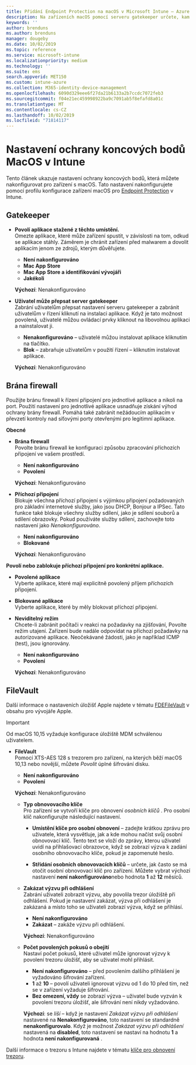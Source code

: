 ```yaml
---
title: Přidání Endpoint Protection na macOS v Microsoft Intune – Azure | Microsoft Docs
description: Na zařízeních macOS pomocí serveru gatekeeper určete, kam se můžou aplikace nainstalovat, včetně Mac App Storu. Taky povolte nebo nakonfigurujte bránu firewall, která povoluje konkrétní aplikace, blokuje aplikace určené pro konkrétní aplikace, používá režim utajení a dokonce blokuje určité typy příchozích připojení pomocí Microsoft Intune.
keywords: ''
author: brenduns
ms.author: brenduns
manager: dougeby
ms.date: 10/02/2019
ms.topic: reference
ms.service: microsoft-intune
ms.localizationpriority: medium
ms.technology: ''
ms.suite: ems
search.appverid: MET150
ms.custom: intune-azure
ms.collection: M365-identity-device-management
ms.openlocfilehash: 6090d329eee6f27da21b6133a2b7ccdc7072feb3
ms.sourcegitcommit: f04e21ec459998922ba9c7091ab5f8efafd8a01c
ms.translationtype: MT
ms.contentlocale: cs-CZ
ms.lasthandoff: 10/02/2019
ms.locfileid: "71814117"
---
```

# <a name="macos-endpoint-protection-settings-in-intune"></a>Nastavení ochrany koncových bodů MacOS v Intune  

Tento článek ukazuje nastavení ochrany koncových bodů, která můžete nakonfigurovat pro zařízení s macOS. Tato nastavení nakonfigurujete pomocí profilu konfigurace zařízení macOS pro [Endpoint Protection](endpoint-protection-configure.md) v Intune.  

## <a name="gatekeeper"></a>Gatekeeper  

- **Povolí aplikace stažené z těchto umístění.**  
  Omezte aplikace, které může zařízení spustit, v závislosti na tom, odkud se aplikace stáhly. Záměrem je chránit zařízení před malwarem a dovolit aplikacím jenom ze zdrojů, kterým důvěřujete.  

  - **Není nakonfigurováno**  
  - **Mac App Store**  
  - **Mac App Store a identifikování vývojáři**  
  - **Jakékoli**  

  **Výchozí**: Nenakonfigurováno  

- **Uživatel může přepsat server gatekeeper**  
  Zabrání uživatelům přepsat nastavení serveru gatekeeper a zabránit uživatelům v řízení kliknutí na instalaci aplikace. Když je tato možnost povolená, uživatelé můžou ovládací prvky kliknout na libovolnou aplikaci a nainstalovat ji.  
 
  - **Nenakonfigurováno** – uživatelé můžou instalovat aplikace kliknutím na tlačítko.  
  - **Blok** – zabraňuje uživatelům v použití řízení – kliknutím instalovat aplikace.  

  **Výchozí**: Nenakonfigurováno  

## <a name="firewall"></a>Brána firewall  

Použijte bránu firewall k řízení připojení pro jednotlivé aplikace a nikoli na port. Použití nastavení pro jednotlivé aplikace usnadňuje získání výhod ochrany brány firewall. Pomáhá také zabránit nežádoucím aplikacím v převzetí kontroly nad síťovými porty otevřenými pro legitimní aplikace.  

**Obecné**
- **Brána firewall**  
  Povolte bránu firewall ke konfiguraci způsobu zpracování příchozích připojení ve vašem prostředí.  
  - **Není nakonfigurováno**  
  - **Povolení**  

  **Výchozí**: Nenakonfigurováno  

- **Příchozí připojení**  
  Blokuje všechna příchozí připojení s výjimkou připojení požadovaných pro základní internetové služby, jako jsou DHCP, Bonjour a IPSec. Tato funkce také blokuje všechny služby sdílení, jako je sdílení souborů a sdílení obrazovky. Pokud používáte služby sdílení, zachovejte toto nastavení jako *Nenakonfigurováno*.  
  - **Není nakonfigurováno**  
  - **Blokované**  

  **Výchozí**: Nenakonfigurováno  

**Povolí nebo zablokuje příchozí připojení pro konkrétní aplikace.**  

  - **Povolené aplikace**  
    Vyberte aplikace, které mají explicitně povolený příjem příchozích připojení.  

  - **Blokované aplikace**  
    Vyberte aplikace, které by měly blokovat příchozí připojení.  

  - **Neviditelný režim**  
    Chcete-li zabránit počítači v reakci na požadavky na zjišťování, Povolte režim utajení. Zařízení bude nadále odpovídat na příchozí požadavky na autorizované aplikace. Neočekávané žádosti, jako je například ICMP (test), jsou ignorovány.  
    - **Není nakonfigurováno**  
    - **Povolení**  

    **Výchozí**: Nenakonfigurováno  

## <a name="filevault"></a>FileVault  
Další informace o nastaveních úložišť Apple najdete v tématu [FDEFileVault](https://developer.apple.com/documentation/devicemanagement/fdefilevault) v obsahu pro vývojáře Apple. 

> [!IMPORTANT]  
> Od macOS 10,15 vyžaduje konfigurace úložiště MDM schválenou uživatelem. 

- **FileVault**  
  Pomocí XTS-AES 128 s trezorem pro zařízení, na kterých běží macOS 10,13 nebo novější, můžete *Povolit* úplné šifrování disku.  
  - **Není nakonfigurováno**  
  - **Povolení**  

  **Výchozí**: Nenakonfigurováno  

  - **Typ obnovovacího klíče**  
    Pro zařízení se vytvoří klíče pro obnovení *osobních klíčů* . Pro osobní klíč nakonfigurujte následující nastavení.  

    - **Umístění klíče pro osobní obnovení** – zadejte krátkou zprávu pro uživatele, která vysvětluje, jak a kde mohou načíst svůj osobní obnovovací klíč. Tento text se vloží do zprávy, kterou uživatel uvidí na přihlašovací obrazovce, když se zobrazí výzva k zadání osobního obnovovacího klíče, pokud je zapomenuté heslo.  
      
    - **Střídání osobních obnovovacích klíčů** – určete, jak často se má otočit osobní obnovovací klíč pro zařízení. Můžete vybrat výchozí nastavení **není nakonfigurováno**nebo hodnota **1** až **12** měsíců.  

  - **Zakázat výzvu při odhlášení**  
    Zabrání uživateli zobrazit výzvu, aby povolila trezor úložiště při odhlášení.  Pokud je nastavení zakázat, výzva při odhlášení je zakázaná a místo toho se uživateli zobrazí výzva, když se přihlásí.  
    - **Není nakonfigurováno**  
    - **Zakázat** – zakáže výzvu při odhlášení.

    **Výchozí**: Nenakonfigurováno  

  - **Počet povolených pokusů o obejití**  
  Nastaví počet pokusů, které uživatel může ignorovat výzvy k povolení trezoru úložišť, aby se uživatel mohl přihlásit. 

    - **Není nakonfigurováno** – před povolením dalšího přihlášení je vyžadováno šifrování zařízení.  
    - **1** až **10** – povolí uživateli ignorovat výzvu od 1 do 10 před tím, než se v zařízení vyžaduje šifrování.  
    - **Bez omezení, vždy** se zobrazí výzva – uživatel bude vyzván k povolení trezoru úložišť, ale šifrování není nikdy vyžadováno.  
 
    **Výchozí**: se *liší* – když je nastavení *Zakázat výzvu při odhlášení* nastavené na **Nenakonfigurováno**, toto nastavení se standardně **nenakonfigurovalo**. Když je možnost *Zakázat výzvu při odhlášení* nastavená na **disabled**, toto nastavení se nastaví na hodnotu **1** a hodnota **není nakonfigurovaná** .

Další informace o trezoru s Intune najdete v tématu [klíče pro obnovení trezoru](encryption-monitor.md#filevault-recovery-keys).

